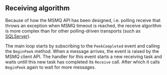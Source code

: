 ## Receiving algorithm

Because of how the MSMQ API has been designed, i.e. polling receive that throws an exception when MSMQ timeout is reached, the receive algorithm is more complex than for other polling-driven transports (such as [SQLServer](/transports/sqlserver/)).

The main loop starts by subscribing to the `PeekCompleted` event and calling the `BeginPeek` method. When a message arrives, the event is raised by the MSMQ client API. The handler for this event starts a new receiving task and waits untill this new task has completed its `Receive` call. After which it calls `BeginPeek` again to wait for more messages.
